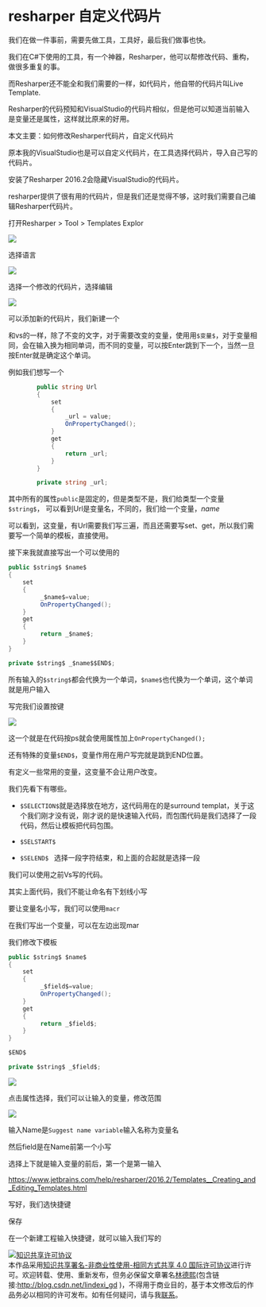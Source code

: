# resharper 自定义代码片

我们在做一件事前，需要先做工具，工具好，最后我们做事也快。

我们在C#下使用的工具，有一个神器，Resharper，他可以帮修改代码、重构，做很多重复的事。

而Resharper还不能全和我们需要的一样，如代码片，他自带的代码片叫Live Template.

Resharper的代码预知和VisualStudio的代码片相似，但是他可以知道当前输入
是变量还是属性，这样就比原来的好用。

本文主要：如何修改Resharper代码片，自定义代码片

<!--more-->

原本我的VisualStudio也是可以自定义代码片，在工具选择代码片，导入自己写的代码片。

安装了Resharper 2016.2会隐藏VisualStudio的代码片。

resharper提供了很有用的代码片，但是我们还是觉得不够，这时我们需要自己编辑Resharper代码片。

打开Resharper > Tool > Templates Explor

![](http://7xqpl8.com1.z0.glb.clouddn.com/76a67ab5-7429-4e23-8bd2-6d6d68755c8e2016122205413.jpg)

选择语言

![](http://7xqpl8.com1.z0.glb.clouddn.com/76a67ab5-7429-4e23-8bd2-6d6d68755c8e2016122205450.jpg)

选择一个修改的代码片，选择编辑

![](http://7xqpl8.com1.z0.glb.clouddn.com/76a67ab5-7429-4e23-8bd2-6d6d68755c8e2016122205827.jpg)

可以添加新的代码片，我们新建一个

和vs的一样，除了不变的文字，对于需要改变的变量，使用用`$变量$`，对于变量相同，会在输入换为相同单词，而不同的变量，可以按Enter跳到下一个，当然一旦按Enter就是确定这个单词。

例如我们想写一个

```csharp
        public string Url
        {
            set
            {
                _url = value;
                OnPropertyChanged();
            }
            get
            {
                return _url;
            }
        }

        private string _url;

```

其中所有的属性`public`是固定的，但是类型不是，我们给类型一个变量`$string$`，
可以看到Url是变量名，不同的，我们给一个变量，$name$

可以看到，这变量，有Url需要我们写三遍，而且还需要写set、get，所以我们需要写一个简单的模板，直接使用。

接下来我就直接写出一个可以使用的

```csharp
public $string$ $name$
{
    set
    {
         _$name$=value;  
		 OnPropertyChanged();       
    }
    get
    {
         return _$name$;
    }
}

private $string$ _$name$$END$;

```

所有输入的`$string$`都会代换为一个单词，`$name$`也代换为一个单词，这个单词就是用户输入

写完我们设置按键

![](http://7xqpl8.com1.z0.glb.clouddn.com/136fe646-e19f-446e-99e9-0159fa8e5fca2016123193729.jpg)

这一个就是在代码按ps就会使用属性加上`OnPropertyChanged();`


还有特殊的变量`$END$`，变量作用在用户写完就是跳到END位置。

有定义一些常用的变量，这变量不会让用户改变。

我们先看下有哪些。

 - `$SELECTION$`就是选择放在地方，这代码用在的是surround templat，关于这个我们刚才没有说，刚才说的是快速输入代码，而包围代码是我们选择了一段代码，然后让模板把代码包围。

 - `$SELSTART$`

 - `$SELEND$ ` 选择一段字符结束，和上面的合起就是选择一段

我们可以使用之前Vs写的代码。

其实上面代码，我们不能让命名有下划线小写

要让变量名小写，我们可以使用`macr`

在我们写出一个变量，可以在左边出现mar

我们修改下模板

```csharp
public $string$ $name$
{
    set
    {
         _$field$=value;  
		 OnPropertyChanged();       
    }
    get
    {
         return _$field$;
    }
}

$END$

private $string$ _$field$;

```

![](http://7xqpl8.com1.z0.glb.clouddn.com/76a67ab5-7429-4e23-8bd2-6d6d68755c8e2016122213645.jpg)

点击属性选择，我们可以让输入的变量，修改范围

![](http://7xqpl8.com1.z0.glb.clouddn.com/76a67ab5-7429-4e23-8bd2-6d6d68755c8e2016122213830.jpg)

输入Name是`Suggest name variable`输入名称为变量名

然后field是在Name前第一个小写

选择上下就是输入变量的前后，第一个是第一输入

https://www.jetbrains.com/help/resharper/2016.2/Templates__Creating_and_Editing_Templates.html

写好，我们选快捷键

保存

在一个新建工程输入快捷键，就可以输入我们写的

<a rel="license" href="http://creativecommons.org/licenses/by-nc-sa/4.0/"><img alt="知识共享许可协议" style="border-width:0" src="https://i.creativecommons.org/l/by-nc-sa/4.0/88x31.png" /></a><br />本作品采用<a rel="license" href="http://creativecommons.org/licenses/by-nc-sa/4.0/">知识共享署名-非商业性使用-相同方式共享 4.0 国际许可协议</a>进行许可。欢迎转载、使用、重新发布，但务必保留文章署名[林德熙](http://blog.csdn.net/lindexi_gd)(包含链接:http://blog.csdn.net/lindexi_gd )，不得用于商业目的，基于本文修改后的作品务必以相同的许可发布。如有任何疑问，请与我[联系](mailto:lindexi_gd@163.com)。



